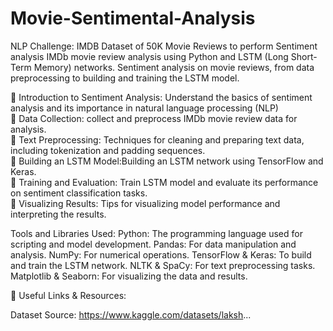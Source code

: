 # Movie-Sentimental-Analysis
NLP Challenge: IMDB Dataset of 50K Movie Reviews to perform Sentiment analysis
IMDb movie review analysis using Python and LSTM (Long Short-Term Memory) networks. Sentiment analysis on movie reviews, from data preprocessing to building and training the LSTM model.

🔹 Introduction to Sentiment Analysis: Understand the basics of sentiment analysis and its importance in natural language processing (NLP)<br>
🔹 Data Collection: collect and preprocess IMDb movie review data for analysis.<br>
🔹 Text Preprocessing: Techniques for cleaning and preparing text data, including tokenization and padding sequences.<br>
🔹 Building an LSTM Model:Building an LSTM network using TensorFlow and Keras.<br>
🔹 Training and Evaluation: Train LSTM model and evaluate its performance on sentiment classification tasks.<br>
🔹 Visualizing Results: Tips for visualizing model performance and interpreting the results.

Tools and Libraries Used:
Python: The programming language used for scripting and model development.
Pandas: For data manipulation and analysis.
NumPy: For numerical operations.
TensorFlow & Keras: To build and train the LSTM network.
NLTK & SpaCy: For text preprocessing tasks.
Matplotlib & Seaborn: For visualizing the data and results.

🔗 Useful Links & Resources:

Dataset Source: https://www.kaggle.com/datasets/laksh...

